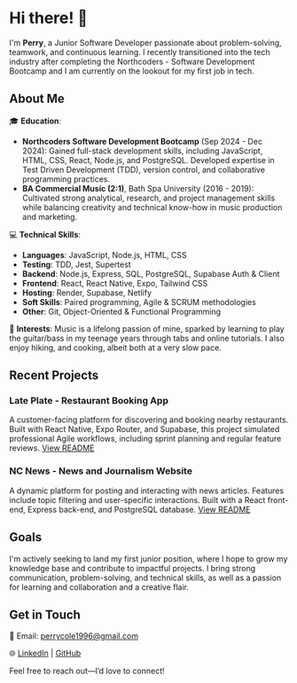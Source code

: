 # Hi there! 👋

I'm **Perry**, a Junior Software Developer passionate about problem-solving, teamwork, and continuous learning. I recently transitioned into the tech industry after completing the Northcoders - Software Development Bootcamp and I am currently on the lookout for my first job in tech.

## About Me

🎓 **Education**:
- **Northcoders Software Development Bootcamp** (Sep 2024 - Dec 2024): Gained full-stack development skills, including JavaScript, HTML, CSS, React, Node.js, and PostgreSQL. Developed expertise in Test Driven Development (TDD), version control, and collaborative programming practices.
- **BA Commercial Music (2:1)**, Bath Spa University (2016 - 2019): Cultivated strong analytical, research, and project management skills while balancing creativity and technical know-how in music production and marketing.

💻 **Technical Skills**:
- **Languages**: JavaScript, Node.js, HTML, CSS
- **Testing**: TDD, Jest, Supertest
- **Backend**: Node.js, Express, SQL, PostgreSQL, Supabase Auth & Client
- **Frontend**: React, React Native, Expo, Tailwind CSS
- **Hosting**: Render, Supabase, Netlify
- **Soft Skills**: Paired programming, Agile & SCRUM methodologies
- **Other**: Git, Object-Oriented & Functional Programming

🎵 **Interests**:
Music is a lifelong passion of mine, sparked by learning to play the guitar/bass in my teenage years through tabs and online tutorials. I also enjoy hiking, and cooking, albeit both at a very slow pace.

## Recent Projects

### **Late Plate** - Restaurant Booking App
A customer-facing platform for discovering and booking nearby restaurants. Built with React Native, Expo Router, and Supabase, this project simulated professional Agile workflows, including sprint planning and regular feature reviews. 
[View README](https://github.com/PerryCole96/late-plate-customer-app/blob/main/README.md)

### **NC News** - News and Journalism Website
A dynamic platform for posting and interacting with news articles. Features include topic filtering and user-specific interactions. Built with a React front-end, Express back-end, and PostgreSQL database. 
[View README](https://github.com/PerryCole96/fe-nc-news/blob/main/README.md)

## Goals

I'm actively seeking to land my first junior position, where I hope to grow my knowledge base and contribute to impactful projects. I bring strong communication, problem-solving, and technical skills, as well as a passion for learning and collaboration and a creative flair.

## Get in Touch

📧 Email: [perrycole1996@gmail.com](mailto:perrycole1996@gmail.com)

🌐 [LinkedIn](http://www.linkedin.com/in/perrycole1996) | [GitHub](https://github.com/PerryCole96)

Feel free to reach out—I’d love to connect!
